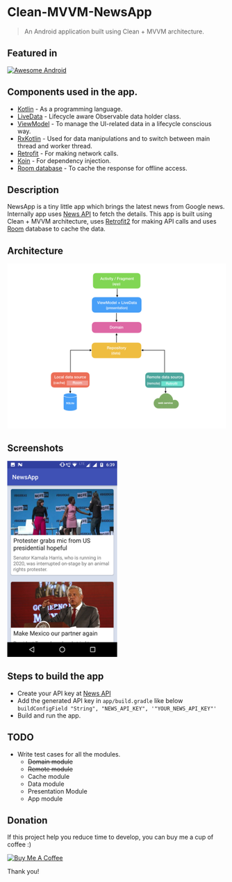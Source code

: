 # Clean-MVVM-NewsApp

> An Android application built using Clean + MVVM architecture.

## Featured in
[![Awesome Android](https://img.shields.io/badge/Awesome%20Android-156-green.svg)](https://android.libhunt.com/newsletter/156)

## Components used in the app.
- [Kotlin](https://kotlinlang.org/) - As a programming language.
- [LiveData](https://developer.android.com/topic/libraries/architecture/livedata) - Lifecycle aware Observable data holder class.
- [ViewModel](https://developer.android.com/topic/libraries/architecture/viewmodel) - To manage the UI-related data in a lifecycle conscious way.
- [RxKotlin](https://github.com/ReactiveX/RxKotlin) - Used for data manipulations and to switch between main thread and worker thread.
- [Retrofit](https://square.github.io/retrofit/) - For making network calls.
- [Koin](https://insert-koin.io/) - For dependency injection.
- [Room database](https://developer.android.com/topic/libraries/architecture/room) - To cache the response for offline access.

## Description
NewsApp is a tiny little app which brings the latest news from Google news. Internally app uses [News API](https://newsapi.org/) to fetch the details. This app is built using Clean + MVVM architecture, uses [Retrofit2](http://square.github.io/retrofit/) for making API calls and uses [Room](https://developer.android.com/topic/libraries/architecture/room.html) database to cache the data.

## Architecture
![Architecture](https://github.com/Naveentp/Clean-MVVM-NewsApp/blob/master/ART/clean_mvvm.jpeg)

## Screenshots
<img alt="NewsApp" height="450px" src="https://github.com/Naveentp/Clean-MVVM-NewsApp/blob/master/ART/Screenshot-1.png" />

## Steps to build the app
- Create your API key at [News API](https://newsapi.org/)
- Add the generated API key in `app/build.gradle` like below  
`buildConfigField "String", "NEWS_API_KEY", '"YOUR_NEWS_API_KEY"'`
- Build and run the app.

## TODO
- Write test cases for all the modules.  
    - ~~Domain module~~
    - ~~Remote module~~
    - Cache module
    - Data module
    - Presentation Module
    - App module


## Donation
If this project help you reduce time to develop, you can buy me a cup of coffee :) 

<a href="https://www.buymeacoffee.com/naveentp1" target="_blank"><img src="https://bmc-cdn.nyc3.digitaloceanspaces.com/BMC-button-images/custom_images/orange_img.png" alt="Buy Me A Coffee" style="height: auto !important;width: auto !important;" ></a>

Thank you!
